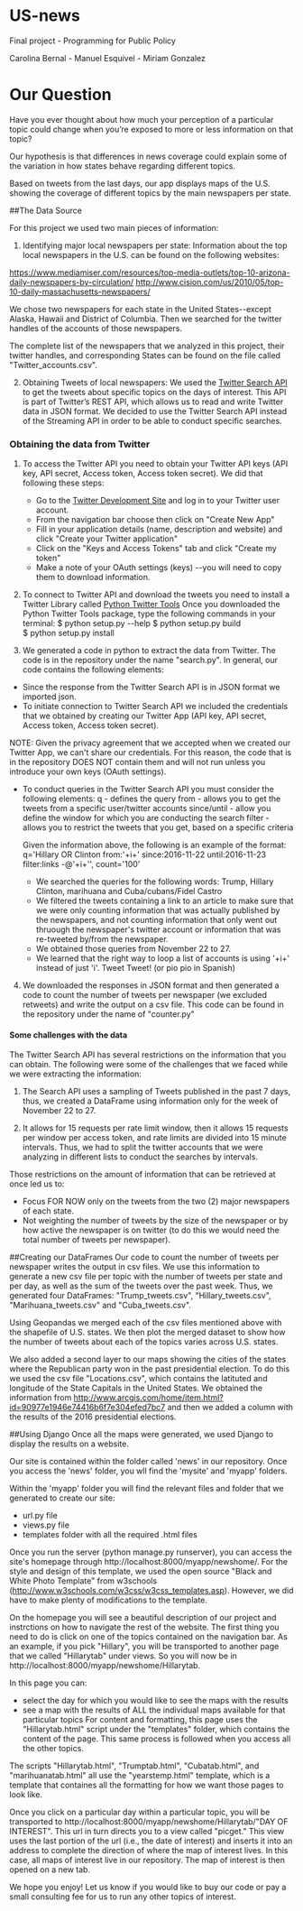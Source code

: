# US-news
Final project - Programming for Public Policy

Carolina Bernal - Manuel Esquivel - Miriam Gonzalez

# Our Question

Have you ever thought about how much your perception of a particular topic could change when you’re
exposed to more or less information on that topic?

Our hypothesis is that differences in news coverage could explain some of the variation in how states behave regarding different topics.

Based on tweets from the last days, our app displays maps of the U.S. showing the coverage of different topics by the main newspapers per state.     

##The Data Source

For this project we used two main pieces of information:

1. Identifying major local newspapers per state:
Information about the top local newspapers in the U.S. can be found on the following websites:

https://www.mediamiser.com/resources/top-media-outlets/top-10-arizona-daily-newspapers-by-circulation/
http://www.cision.com/us/2010/05/top-10-daily-massachusetts-newspapers/

  We chose two newspapers for each state in the United States--except Alaska, Hawaii and District of Columbia.
  Then we searched for the twitter handles of the accounts of those newspapers. 

  The complete list of the newspapers that we analyzed in this project, their twitter handles, and corresponding States can be found on the file called "Twitter_accounts.csv".
 
2. Obtaining Tweets of local newspapers:
We used the [Twitter Search API](https://dev.twitter.com/rest/public/search) to get the tweets about specific topics on the days of interest. This API is part of Twitter’s REST API, which allows us to read and write Twitter data in JSON format. We decided to use the Twitter Search API instead of the Streaming API in order to be able to conduct specific searches.

### Obtaining the data from Twitter

1. To access the Twitter API you need to obtain your Twitter API keys (API key, API secret, Access token, Access token secret). We did that following these steps:
    * Go to the [Twitter Development Site](https://dev.twitter.com/) and log in to your Twitter user account.
    * From the navigation bar choose <Myapps> then click on "Create New App"
    * Fill in your application details (name, description and website) and click "Create your Twitter application"
    * Click on the "Keys and Access Tokens" tab and click "Create my token"
    * Make a note of your OAuth settings (keys) --you will need to copy them to download information.

2. To connect to Twitter API and download the tweets you need to install a Twitter Library called [Python Twitter Tools](https://pypi.python.org/pypi/twitter)
  Once you downloaded the Python Twitter Tools package, type the following commands in your terminal:
    $ python setup.py --help
    $ python setup.py build     
    $ python setup.py install

3. We generated a code in python to extract the data from Twitter. The code is in the repository under the name "search.py".
In general, our code contains the following elements:
  * Since the response from the Twitter Search API is in JSON format we imported json.
  * To initiate connection to Twitter Search API we included the credentials that we obtained by creating our Twitter App (API key, API secret, Access token, Access token secret).

  NOTE: Given the privacy agreement that we accepted when we created our Twitter App, we can't share our credentials. For this reason, the code that is in the repository DOES NOT contain them and will not run unless you introduce your own keys (OAuth settings).

  * To conduct queries in the Twitter Search API you must consider the following elements:
    q            -   defines the query
    from         -   allows you to get the tweets from a specific user/twitter accounts
    since/until  -   allow you define the window for which you are conducting the search
    filter       -   allows you to restrict the tweets that you get, based on a specific criteria

    Given the information above, the following is an example of the format:
    q='Hillary OR Clinton from:'+i+' since:2016-11-22 until:2016-11-23 filter:links -@'+i+'', count='100'
    
      - We searched the queries for the following words: Trump, Hillary Clinton, marihuana and Cuba/cubans/Fidel Castro
      - We filtered the tweets containing a link to an article to make sure that we were only counting information that was actually published by the newspapers, and not counting information that only went out thruough the newspaper's twitter account or information that was re-tweeted by/from the newspaper. 
      - We obtained those queries from November 22 to 27.
      - We learned that the right way to loop a list of accounts is using '+i+' instead of just 'i'. Tweet Tweet! (or pio pio in
        Spanish)

4. We downloaded the responses in JSON format and then generated a code to count the number of tweets per newspaper (we excluded retweets) and write the output on a csv file. This code can be found in the repository under the name of "counter.py"


#### Some challenges with the data
The Twitter Search API has several restrictions on the information that you can obtain. The following were some of the challenges that we faced while we were extracting the information:

1. The Search API uses a sampling of Tweets published in the past 7 days, thus, we created a DataFrame using information only for the week of November 22 to 27.

2. It allows for 15 requests per rate limit window, then it allows 15 requests per window per access token, and rate limits are divided into 15 minute intervals. Thus, we had to split the twitter accounts that we were analyzing in different lists to conduct the searches by intervals.

Those restrictions on the amount of information that can be retrieved at once led us to:

  * Focus FOR NOW only on the tweets from the two (2) major newspapers of each state.
  * Not weighting the number of tweets by the size of the newspaper or by how active the newspaper is on twitter (to do this we would need the total number of tweets per newspaper).
  
##Creating our DataFrames
Our code to count the number of tweets per newspaper writes the output in csv files. We use this information to generate a new csv file per topic with the number of tweets per state and per day, as well as the sum of the tweets over the past week. Thus, we generated four DataFrames: "Trump_tweets.csv", "Hillary_tweets.csv", "Marihuana_tweets.csv" and "Cuba_tweets.csv".

Using Geopandas we merged each of the csv files mentioned above with the shapefile of U.S. states. We then plot the merged dataset to show how the number of tweets about each of the topics varies across U.S. states.

We also added a second layer to our maps showing the cities of the states where the Republican party won in the past presidential election. To do this we used the csv file "Locations.csv", which contains the latituted and longitude of the State Capitals in the United States. We obtained the information from http://www.arcgis.com/home/item.html?id=90977e1946e74416b6f7e304efed7bc7 and then we added a column with the results of the 2016 presidential elections.

##Using Django
Once all the maps were generated, we used Django to display the results on a website. 

Our site is contained within the folder called 'news' in our repository. Once you access the 'news' folder, you wll find the 'mysite' and 'myapp' folders. 

Within the 'myapp' folder you will find the relevant files and folder that we generated to create our site: 
  * url.py file
  * views.py file
  * templates folder with all the required .html files
    
Once you run the server (python manage.py runserver), you can access the site's homepage through http://localhost:8000/myapp/newshome/. For the style and design of this template, we used the open source "Black and White Photo Template" from w3schools (http://www.w3schools.com/w3css/w3css_templates.asp). However, we did have to make plenty of modifications to the template. 

On the homepage you will see a beautiful description of our project and instrctions on how to navigate the rest of the website.
The first thing you need to do is click on one of the topics contained on the navigation bar. As an example, if you pick "Hillary", you will be transported to another page that we called "Hillarytab" under views. So you will now be in http://localhost:8000/myapp/newshome/Hillarytab. 

In this page you can: 
  * select the day for which you would like to see the maps with the results
  * see a map with the results of ALL the individual maps available for that particular topics
For content and formatting, this page uses the "Hillarytab.html" script under the "templates" folder, which contains the content of the page. This same process is followed when you access all the other topics. 

The scripts "Hillarytab.html", "Trumptab.html", "Cubatab.html", and "marihuanatab.html" all use the "yearstemp.html" template, which is a template that containes all the formatting for how we want those pages to look like.

Once you click on a particular day within a particular topic, you will be transported to http://localhost:8000/myapp/newshome/Hillarytab/"DAY OF INTEREST". This url in turn directs you to a view called "picget." This view uses the last portion of the url (i.e., the date of interest) and inserts it into an address to complete the direction of where the map of interest lives. In this case, all maps of interest live in our repository. The map of interest is then opened on a new tab. 

We hope you enjoy! Let us know if you would like to buy our code or pay a small consulting fee for us to run any other topics of interest.

